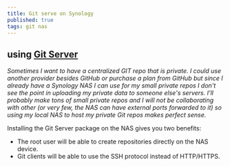 ```yaml
---
title: Git serve on Synology
published: true
tags: git nas
---
```

## using [Git Server](http://blog.osdev.org/git/2014/02/13/using-git-on-a-synology-nas.html)

_Sometimes I want to have a centralized GIT repo that is private. I could use another provider besides GitHub or purchase a plan from GitHub but since I already have a Synology NAS I can use for my small private repos I don't see the point in uploading my private data to someone else's servers. I'll probably make tons of small private repos and I will not be collaborating with other (or very few, the NAS can have external ports forwarded to it) so using my local NAS to host my private Git repos makes perfect sense._

Installing the Git Server package on the NAS gives you two benefits:

- The root user will be able to create repositories directly on the NAS device.
- Git clients will be able to use the SSH protocol instead of HTTP/HTTPS.